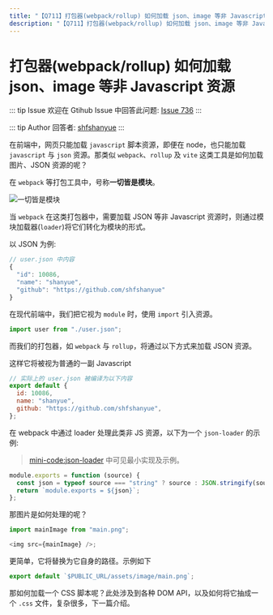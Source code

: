 ```yaml
---
title: "【Q711】打包器(webpack/rollup) 如何加载 json、image 等非 Javascript 资源 | webpack高频面试题"
description: "【Q711】打包器(webpack/rollup) 如何加载 json、image 等非 Javascript 资源 字节跳动面试题、阿里腾讯面试题、美团小米面试题。"
---
```


# 打包器(webpack/rollup) 如何加载 json、image 等非 Javascript 资源

::: tip Issue
欢迎在 Gtihub Issue 中回答此问题: [Issue 736](https://github.com/shfshanyue/Daily-Question/issues/736)
:::

::: tip Author
回答者: [shfshanyue](https://github.com/shfshanyue)
:::

在前端中，网页只能加载 `javascript` 脚本资源，即便在 node，也只能加载 `javascript` 与 `json` 资源。那类似 `webpack`、`rollup` 及 `vite` 这类工具是如何加载图片、JSON 资源的呢？

在 `webpack` 等打包工具中，号称**一切皆是模块**。

![一切皆是模块](https://cdn.jsdelivr.net/gh/shfshanyue/assets@master/src/webpack.1bgkaa8r9d7k.png)

当 `webpack` 在这类打包器中，需要加载 JSON 等非 Javascript 资源时，则通过模块加载器(`loader`)将它们转化为模块的形式。

以 JSON 为例:

```js
// user.json 中内容
{
  "id": 10086,
  "name": "shanyue",
  "github": "https://github.com/shfshanyue"
}
```

在现代前端中，我们把它视为 `module` 时，使用 `import` 引入资源。

```js
import user from "./user.json";
```

而我们的打包器，如 `webpack` 与 `rollup`，将通过以下方式来加载 JSON 资源。

这样它将被视为普通的一副 Javascript

```js
// 实际上的 user.json 被编译为以下内容
export default {
  id: 10086,
  name: "shanyue",
  github: "https://github.com/shfshanyue",
};
```

在 webpack 中通过 loader 处理此类非 JS 资源，以下为一个 `json-loader` 的示例:

> [mini-code:json-loader](https://github.com/shfshanyue/mini-code/tree/master/code/json-loader) 中可见最小实现及示例。

```js
module.exports = function (source) {
  const json = typeof source === "string" ? source : JSON.stringify(source);
  return `module.exports = ${json}`;
};
```

那图片是如何处理的呢？

```js
import mainImage from "main.png";

<img src={mainImage} />;
```

更简单，它将替换为它自身的路径。示例如下

```js
export default `$PUBLIC_URL/assets/image/main.png`;
```

那如何加载一个 CSS 脚本呢？此处涉及到各种 DOM API，以及如何将它抽成一个 `.css` 文件，复杂很多，下一篇介绍。
